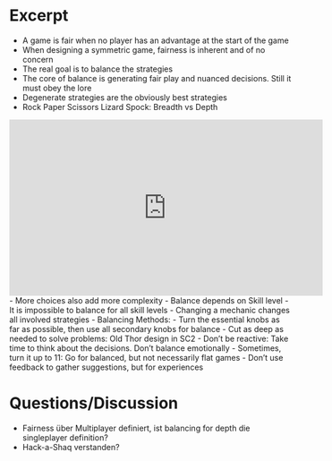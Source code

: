 # Excerpt

- A game is fair when no player has an advantage at the start of the game
- When designing a symmetric game, fairness is inherent and of no concern
- The real goal is to balance the strategies
- The core of balance is generating fair play and nuanced decisions. Still it must obey the lore
- Degenerate strategies are the obviously best strategies
- Rock Paper Scissors Lizard Spock: Breadth vs Depth 
<iframe width="560" height="315" src="https://www.youtube.com/embed/jVL4st0blGU?si=DcWAGPe8z9WB2HUq" title="YouTube video player" frameborder="0" allow="accelerometer; autoplay; clipboard-write; encrypted-media; gyroscope; picture-in-picture; web-share" referrerpolicy="strict-origin-when-cross-origin" allowfullscreen></iframe>
- More choices also add more complexity
- Balance depends on Skill level
- It is impossible to balance for all skill levels
- Changing a mechanic changes all involved strategies
- Balancing Methods:
    - Turn the essential knobs as far as possible, then use all secondary knobs for balance
    - Cut as deep as needed to solve problems: Old Thor design in SC2
    - Don’t be reactive: Take time to think about the decisions. Don’t balance emotionally
    - Sometimes, turn it up to 11: Go for balanced, but not necessarily flat games
    - Don’t use feedback to gather suggestions, but for experiences

# Questions/Discussion

- Fairness über Multiplayer definiert, ist balancing for depth die singleplayer definition?
- Hack-a-Shaq verstanden?
